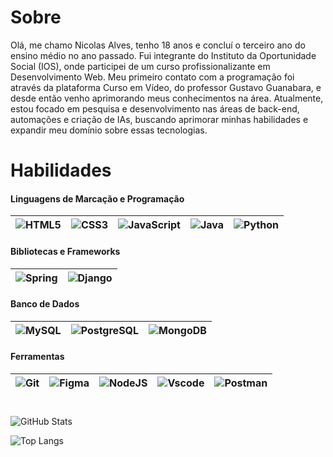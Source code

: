 
# Sobre

Olá, me chamo Nicolas Alves, tenho 18 anos e concluí o terceiro ano do ensino médio no ano passado. Fui integrante do Instituto da Oportunidade Social (IOS), onde participei de um curso profissionalizante em Desenvolvimento Web. Meu primeiro contato com a programação foi através da plataforma Curso em Vídeo, do professor Gustavo Guanabara, e desde então venho aprimorando meus conhecimentos na área. Atualmente, estou focado em pesquisa e desenvolvimento nas áreas de back-end, automações e criação de IAs, buscando aprimorar minhas habilidades e expandir meu domínio sobre essas tecnologias.

# Habilidades
#### **Linguagens de Marcação e Programação**

| ![HTML5](https://img.shields.io/badge/HTML5-E34F26?style=for-the-badge&logo=html5&logoColor=white) | ![CSS3](https://img.shields.io/badge/CSS3-1572B6?style=for-the-badge&logo=css3&logoColor=white) | ![JavaScript](https://img.shields.io/badge/JavaScript-F7DF1E?style=for-the-badge&logo=javascript&logoColor=black) | ![Java](https://img.shields.io/badge/Java-ED8B00?style=for-the-badge&logo=java&logoColor=white) | ![Python](https://img.shields.io/badge/Python-3776AB?style=for-the-badge&logo=python&logoColor=white) |
|---|---|---|---|---|

#### **Bibliotecas e Frameworks**

| ![Spring](https://img.shields.io/badge/spring-%236DB33F.svg?style=for-the-badge&logo=spring&logoColor=white) | ![Django](https://img.shields.io/badge/django-%23092E20.svg?style=for-the-badge&logo=django&logoColor=white) | 
|---|---|

#### **Banco de Dados**

| ![MySQL](https://img.shields.io/badge/MySQL-00000F?style=for-the-badge&logo=mysql&logoColor=white) | ![PostgreSQL](https://img.shields.io/badge/PostgreSQL-000?style=for-the-badge&logo=postgresql) | 	![MongoDB](https://img.shields.io/badge/MongoDB-%234ea94b.svg?style=for-the-badge&logo=mongodb&logoColor=white) |
|---|---|---|

#### **Ferramentas**

| ![Git](https://img.shields.io/badge/GIT-E44C30?style=for-the-badge&logo=git&logoColor=white) | ![Figma](https://img.shields.io/badge/Figma-696969?style=for-the-badge&logo=figma&logoColor=figma) | 	![NodeJS](https://img.shields.io/badge/node.js-6DA55F?style=for-the-badge&logo=node.js&logoColor=white) | ![Vscode](https://img.shields.io/badge/Vscode-007ACC?style=for-the-badge&logo=visual-studio-code&logoColor=white) | ![Postman](https://img.shields.io/badge/Postman-FF6C37.svg?style=for-the-badge&logo=Postman&logoColor=white) |
|---|---|---|---|---|


#
 ![GitHub Stats](https://github-readme-stats.vercel.app/api?username=Nicolas-AS07&theme=transparent&bg_color=000&border_color=30A3DC&show_icons=true&icon_color=30A3DC&title_color=E94D5F&text_color=FFF)



![Top Langs](https://github-readme-stats-git-masterrstaa-rickstaa.vercel.app/api/top-langs/?username=Nicolas-AS07&layout=compact&bg_color=000&border_color=30A3DC&title_color=E94D5F&text_color=FFF)
